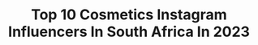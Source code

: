 ---
title: Top 10 Cosmetics Instagram Influencers In South Africa In 2023
description: >-
  Find top cosmetics Instagram influencers in South Africa in 2023. Most popular hashtags: #makeup #beauty #skincare #ootd.
platform: Instagram
hits: 21
text_top: Identify the top-rated Instagram influencers on inBeat.
text_bottom: inBeat holds 21 Instagram influencers like this in South Africa for you to pitch.
profiles:
  - username: "dramiraogunleye"
    fullname: >-
      Doctor Amira
    bio: >-
      "Dr. A” | Mom of 👧🏽👶🏽 Howard University Alumna Cosmetic Dentist to the 💫💫 North African ❤️ Egyptian 📍MIA NO DM 🚫Tap Contact Female Empowerment
    location: "South Africa"
    followers: 82725
    engagement: 229
    commentsToLikes: 0.090478
    id: ck5zlo71nl36w0i14elk4rlg3
    verified: false
    hashtags: "#blessedbeyondmeasure, #keepgoing, #strongertogether, #supportblackbusiness"
  - username: "beautymarkedandco"
    fullname: >-
      BeautyMarked & Co.
    bio: >-
      ♦️ African Inspired Cosmetics Brand ♦️ Founder @doc_mcserwaa ♦️ SERWAA Collection Available NOW! ♦️🇺🇸 WORLDWIDE 🌍SHIPPING ♦️SHOP & SUBSCRIBE 📧⤵️
    location: "South Africa"
    followers: 19699
    engagement: 68
    commentsToLikes: 0.036835
    id: ck0tx4e6ohv2t0i19ze7vedx4
    verified: false
    hashtags: "#melaninmakeupdaily, #makeupforwoc, #melaninqueen, #eyeshadowlooks"
  - username: "nicole.gibbons"
    fullname: >-
      NICOLE | Beauty & Lifestyle
    bio: >-
      Lifestyle & Beauty creator 🦋 Pr/Collabs : Nicolegibbonsbusiness@gmail.com⠀ LLB LAW 👩‍🎓 @tiaan10_stander 🤍⠀ ⠀ ⠀
    location: "South Africa"
    followers: 12949
    engagement: 865
    commentsToLikes: 0.358580
    id: ck9wfav3fo0v00j782q0ik9xq
    verified: false
    hashtags: "#instadaily, #beauty, #quotes, #lookbook"
  - username: "bridge5m"
    fullname: >-
      Bridget Marshall
    bio: >-
      Travel | Lifestyle | Foodie | Fashion 🌍 The World is My Backyard ✉️ bridgemarshall@gmail.com 👩🏼‍💻 Owner - @travelb_comeflywithme
    location: "South Africa"
    followers: 40798
    engagement: 348
    commentsToLikes: 0.018808
    id: ckapa21m1uebh0i78996apdj4
    verified: false
    hashtags: "#food, #holiday, #photooftheday, #smile"
  - username: "katlego_tefu"
    fullname: >-
      Katlego Tefu
    bio: >-
      Fashion, Beauty, Hair & Everything Else! Collabos : kt@mansamusabrands.co.za Styling : ktefu@yahoo.com New videos weekly 👇🏽
    location: "South Africa"
    followers: 16874
    engagement: 394
    commentsToLikes: 0.033650
    id: ck6u4o0ti4tlh0j716qfc7snm
    verified: false
    hashtags: "#thespot, #styleinspiration, #brunchoutfit, #rotd"
  - username: "charlixboi"
    fullname: >-
      Charli X Boi
    bio: >-
      Hello, Hi 👋 I’m Charli and this is my journal filled with #beauty #grooming & #selfcare 🦄 @clicks_sa #clicksbeautysquad 🎬 Director @nimblemediaza
    location: "South Africa"
    followers: 17123
    engagement: 63
    commentsToLikes: 0.170458
    id: ck5c261ajwlr00i11zda4ydsm
    verified: false
    hashtags: "#makeuplover, #makeuplovers, #face, #sunprotection"
  - username: "mspaulabee"
    fullname: >-
      Ms Paula Bee
    bio: >-
      Curly-Headed Brown Girl 🦋🇿🇦 Daughter of the King 🕊 Married to @lowdl 👰🏽🤵🏽 TikTok: @mspaulabeee
    location: "South Africa"
    followers: 51674
    engagement: 479
    commentsToLikes: 0.021501
    id: ck5hkoywvit0w0i11ghe3b4ww
    verified: false
    hashtags: "#countryroadstyle, #hmsouthafrica, #hmxme, #valentinesday"
  - username: "merandapillay"
    fullname: >-
      Meranda Pillay
    bio: >-
      Welcome to a glimpse of my creations 📎 DIY, plant loving, beauty, creative 📍 Cape Town 🇿🇦 🎬 YouTube: Latest video ⬇️
    location: "South Africa"
    followers: 8506
    engagement: 433
    commentsToLikes: 0.238992
    id: ck6to4q7pc2yq0j718rh58n8p
    verified: false
    hashtags: "#nails, #blondes, #tones, #neutrals"
  - username: "sayladean"
    fullname: >-
      S A Y L A 🇿🇦
    bio: >-
      Pro Makeup Artist, Beauty Content Creator & Youtuber sayladean77@gmail.com @blaze_thompson98 💍
    location: "South Africa"
    followers: 47453
    engagement: 400
    commentsToLikes: 0.036568
    id: ck0u21mp5ylih0i19wt4gk04m
    verified: false
    hashtags: "#superlustrousglassshine, #ghdunplugged, #kissmyglass, #toni"
  - username: "gillian_seetso"
    fullname: >-
      Gillian | Hair and Beauty
    bio: >-
      •Top 4: #thebachelorsa S2 •Ambassador: @vision_works_dainfern •Model @modelhqsa • @livetalentagency •PR: seetso.gillian@gmail.com YouTube/Tiktok 👇🏾
    location: "South Africa"
    followers: 6827
    engagement: 225
    commentsToLikes: 0.203074
    id: ckaor0ry1l7ye0i78r6didvp4
    verified: false
    hashtags: "#southafricanbeautyblogger, #gillianwithag, #skininfluencer, #southafricanyoutuber"
---